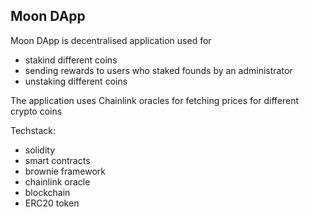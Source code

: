 ## Moon DApp

Moon DApp is decentralised application used for 
- stakind different coins
- sending rewards to users who staked founds by an administrator
- unstaking different coins

The application uses Chainlink oracles for fetching prices for different crypto coins

Techstack:
- solidity
- smart contracts
- brownie framework
- chainlink oracle
- blockchain
- ERC20 token
